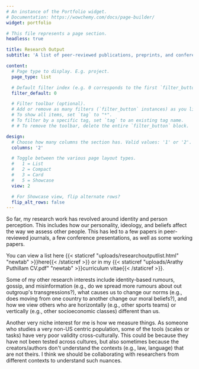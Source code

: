 ```yaml
---
# An instance of the Portfolio widget.
# Documentation: https://wowchemy.com/docs/page-builder/
widget: portfolio

# This file represents a page section.
headless: true

title: Research Output
subtitle: 'A list of peer-reviewed publications, preprints, and conference presentations'

content:
  # Page type to display. E.g. project.
  page_type: list

  # Default filter index (e.g. 0 corresponds to the first `filter_button` instance below).
  filter_default: 0

  # Filter toolbar (optional).
  # Add or remove as many filters (`filter_button` instances) as you like.
  # To show all items, set `tag` to "*".
  # To filter by a specific tag, set `tag` to an existing tag name.
  # # To remove the toolbar, delete the entire `filter_button` block.

design:
  # Choose how many columns the section has. Valid values: '1' or '2'.
  columns: '2'

  # Toggle between the various page layout types.
  #   1 = List
  #   2 = Compact
  #   3 = Card
  #   5 = Showcase
  view: 2

  # For Showcase view, flip alternate rows?
  flip_alt_rows: false
---
```

So far, my research work has revolved around identity and person perception. This includes how our personality, ideology, and beliefs affect the way we assess other people. This has led to a few papers in peer-reviewed journals, a few conference presentations, as well as some working papers. 

You can view a list here {{< staticref "uploads/researchoutputlist.html" "newtab" >}}here{{< /staticref >}} or in my {{< staticref "uploads/Arathy Puthillam CV.pdf" "newtab" >}}curriculum vitae{{< /staticref >}}.

Some of my other research interests include identity-based rumours, gossip, and misinformation (e.g., do we spread more rumours about out outgroup's transgressions?), what causes us to change our norms (e.g., does moving from one country to another change our moral beliefs?), and how we view others who are horizontally (e.g., other sports teams) or vertically (e.g., other socioeconomic classes) different than us. 

Another very niche interest for me is how we measure things. As someone who studies a very non-US centric population, some of the tools (scales or tasks) have very poor validity cross-culturally. This could be because they have not been tested across cultures, but also sometimes because the creators/authors don't understand the contexts (e.g., law, language) that are not theirs. I think we should be collaborating with researchers from different contexts to understand such nuances.

